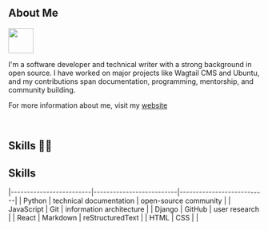 ## About Me
<img src="https://i.pinimg.com/originals/00/4b/17/004b173f6e3d6843df10114e087f30a8.gif" width="50" height="50" /> 

I'm a software developer and technical writer with a strong background in open source. I have worked on major projects like Wagtail CMS and Ubuntu, and my contributions span documentation, programming, mentorship, and community building.

For more information about me, visit my [website](https://damilola-oladele.github.io)

<br>

## Skills 👨‍💻

## Skills

|-------------------------|--------------------------|---------------------------|
| Python                  | technical documentation  | open-source community     |
| JavaScript              | Git                      | information architecture  |
| Django                  | GitHub                   | user research             |
| React                   | Markdown                 | reStructuredText          |
| HTML                    | CSS                      |                           |

